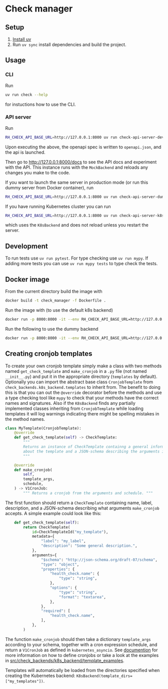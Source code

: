 # Check manager

## Setup

1. [Install uv](https://docs.astral.sh/uv/getting-started/installation/)
2. Run `uv sync` install dependencies and build the project.

## Usage

### CLI

Run

```bash
uv run check --help
```

for instuctions how to use the CLI.

### API server

Run

```bash
RH_CHECK_API_BASE_URL=http://127.0.0.1:8000 uv run check-api-server-dev
```

Upon executing the above, the openapi spec is written to `openapi.json`, and the api is launched.

Then go to http://127.0.0.1:8000/docs to see the API docs and experiment with the API. This instance runs with the `MockBackend` and reloads any changes you make to the code.

If you want to launch the same server in production mode (or run this dummy server from Docker container), run

```bash
RH_CHECK_API_BASE_URL=http://127.0.0.1:8000 uv run check-api-server-dummy-prod
```


If you have running Kubernetes cluster you can run

```bash
RH_CHECK_API_BASE_URL=http://127.0.0.1:8000 uv run check-api-server-k8s
```

which uses the `K8sBackend` and does not reload unless you restart the server.

## Development

To run tests use `uv run pytest`. For type checking use `uv run mypy`. If adding more tests you can use `uv run mypy tests` to type check the tests.

## Docker image

From the current directory build the image with

```bash
docker build -t check_manager -f Dockerfile .
```

Run the image with (to use the default k8s backend)

```bash
docker run -p 8000:8000 -it --env RH_CHECK_API_BASE_URL=http://127.0.0.1:8000 check_manager
```

Run the following to use the dummy backend

```bash
docker run -p 8000:8000 -it --env RH_CHECK_API_BASE_URL=http://127.0.0.1:8000 check_manager check-api-server-dummy-prod
```

## Creating cronjob templates

To create your own cronjob template simply make a class with two methods named `get_check_template` and `make_cronjob` in a `.py` file (not named `__init__.py`) and put it in the appropriate directory (`templates` by default). Optionally you can import the abstract base class `CronjobTemplate` from `check_backends.k8s_backend.templates` to inherit from. The benefit to doing this is that you can out the `@override` decorator before the methods and use a type checking tool like `mypy` to check that your methods have the correct names and signatures. Also if the `K8sBackend` finds any partially implemented classes inheriting from `CronjobTemplate` while loading templates it will log warnings indicating there might be spelling mistakes in the method names.
```python
class MyTemplate(CronjobTemplate):
    @override
    def get_check_template(self) -> CheckTemplate:
        """
        Returns an instance of CheckTemplate containng a general information
        about the template and a JSON-schema describing the arguments it accepts.
        """

    @override
    def make_cronjob(
        self,
        template_args,
        schedule,
    ) -> V1CronJob:
        """ Returns a cronjob from the arguments and schedule. """
```
The first function should return a `CheckTemplate` containing name, label, description, and a JSON-schema describing what arguments `make_cronjob` accepts. A simple example could look like this:
```python
    def get_check_template(self):
        return CheckTemplate(
            id=CheckTemplateId("my_template"),
            metadata={
                "label": "my_label",
                "description": "Some general description.",
            },
            arguments={
                "$schema": "http://json-schema.org/draft-07/schema",
                "type": "object",
                "properties": {
                    "health_check.name": {
                        "type": "string",
                    },
                    "options": {
                        "type": "string",
                        "format": "textarea",
                    },
                },
                "required": [
                    "health_check.name",
                ],
            },
        )
```
The function `make_cronjob` should then take a dictionary `template_args` according to your schema, together with a cron expression schedule, and return a `V1CronJob` as defined in `kubernetes_asyncio`. See [documention](https://github.com/tomplus/kubernetes_asyncio/blob/master/kubernetes_asyncio/docs/V1CronJob.md) for more information on how to define cronjobs or take a look at the examples in [src/check_backends/k8s_backend/template_examples](./src/check_backends/k8s_backend/template_examples).

Templates will automatically be loaded from the directories specified when creating the Kubernetes backend: `K8sBackend(template_dirs=["my_templates"])`.
